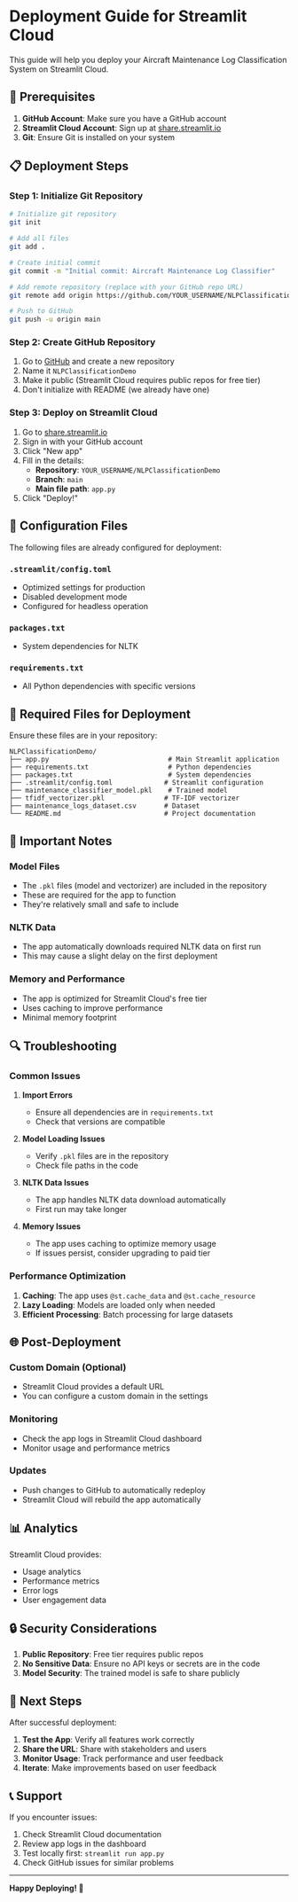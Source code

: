 # Deployment Guide for Streamlit Cloud

This guide will help you deploy your Aircraft Maintenance Log Classification System on Streamlit Cloud.

## 🚀 Prerequisites

1. **GitHub Account**: Make sure you have a GitHub account
2. **Streamlit Cloud Account**: Sign up at [share.streamlit.io](https://share.streamlit.io)
3. **Git**: Ensure Git is installed on your system

## 📋 Deployment Steps

### Step 1: Initialize Git Repository

```bash
# Initialize git repository
git init

# Add all files
git add .

# Create initial commit
git commit -m "Initial commit: Aircraft Maintenance Log Classifier"

# Add remote repository (replace with your GitHub repo URL)
git remote add origin https://github.com/YOUR_USERNAME/NLPClassificationDemo.git

# Push to GitHub
git push -u origin main
```

### Step 2: Create GitHub Repository

1. Go to [GitHub](https://github.com) and create a new repository
2. Name it `NLPClassificationDemo`
3. Make it public (Streamlit Cloud requires public repos for free tier)
4. Don't initialize with README (we already have one)

### Step 3: Deploy on Streamlit Cloud

1. Go to [share.streamlit.io](https://share.streamlit.io)
2. Sign in with your GitHub account
3. Click "New app"
4. Fill in the details:
   - **Repository**: `YOUR_USERNAME/NLPClassificationDemo`
   - **Branch**: `main`
   - **Main file path**: `app.py`
5. Click "Deploy!"

## 🔧 Configuration Files

The following files are already configured for deployment:

### `.streamlit/config.toml`
- Optimized settings for production
- Disabled development mode
- Configured for headless operation

### `packages.txt`
- System dependencies for NLTK

### `requirements.txt`
- All Python dependencies with specific versions

## 📁 Required Files for Deployment

Ensure these files are in your repository:

```
NLPClassificationDemo/
├── app.py                              # Main Streamlit application
├── requirements.txt                    # Python dependencies
├── packages.txt                        # System dependencies
├── .streamlit/config.toml             # Streamlit configuration
├── maintenance_classifier_model.pkl    # Trained model
├── tfidf_vectorizer.pkl               # TF-IDF vectorizer
├── maintenance_logs_dataset.csv       # Dataset
└── README.md                          # Project documentation
```

## 🚨 Important Notes

### Model Files
- The `.pkl` files (model and vectorizer) are included in the repository
- These are required for the app to function
- They're relatively small and safe to include

### NLTK Data
- The app automatically downloads required NLTK data on first run
- This may cause a slight delay on the first deployment

### Memory and Performance
- The app is optimized for Streamlit Cloud's free tier
- Uses caching to improve performance
- Minimal memory footprint

## 🔍 Troubleshooting

### Common Issues

1. **Import Errors**
   - Ensure all dependencies are in `requirements.txt`
   - Check that versions are compatible

2. **Model Loading Issues**
   - Verify `.pkl` files are in the repository
   - Check file paths in the code

3. **NLTK Data Issues**
   - The app handles NLTK data download automatically
   - First run may take longer

4. **Memory Issues**
   - The app uses caching to optimize memory usage
   - If issues persist, consider upgrading to paid tier

### Performance Optimization

1. **Caching**: The app uses `@st.cache_data` and `@st.cache_resource`
2. **Lazy Loading**: Models are loaded only when needed
3. **Efficient Processing**: Batch processing for large datasets

## 🌐 Post-Deployment

### Custom Domain (Optional)
- Streamlit Cloud provides a default URL
- You can configure a custom domain in the settings

### Monitoring
- Check the app logs in Streamlit Cloud dashboard
- Monitor usage and performance metrics

### Updates
- Push changes to GitHub to automatically redeploy
- Streamlit Cloud will rebuild the app automatically

## 📊 Analytics

Streamlit Cloud provides:
- Usage analytics
- Performance metrics
- Error logs
- User engagement data

## 🔒 Security Considerations

1. **Public Repository**: Free tier requires public repos
2. **No Sensitive Data**: Ensure no API keys or secrets are in the code
3. **Model Security**: The trained model is safe to share publicly

## 🎯 Next Steps

After successful deployment:

1. **Test the App**: Verify all features work correctly
2. **Share the URL**: Share with stakeholders and users
3. **Monitor Usage**: Track performance and user feedback
4. **Iterate**: Make improvements based on user feedback

## 📞 Support

If you encounter issues:

1. Check Streamlit Cloud documentation
2. Review app logs in the dashboard
3. Test locally first: `streamlit run app.py`
4. Check GitHub issues for similar problems

---

**Happy Deploying! 🚀** 